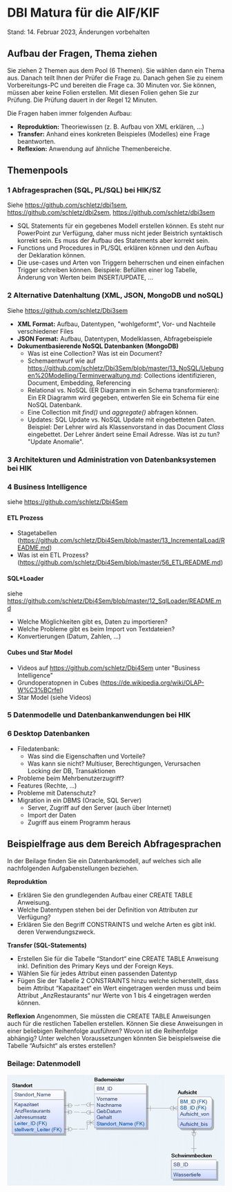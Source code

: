 # DBI Matura für die AIF/KIF

Stand: 14. Februar 2023, Änderungen vorbehalten

## Aufbau der Fragen, Thema ziehen 

Sie ziehen 2 Themen aus dem Pool (6 Themen). Sie wählen dann ein Thema aus. Danach teilt Ihnen der Prüfer 
die Frage zu. Danach gehen Sie zu einem Vorbereitungs-PC und bereiten die Frage ca. 30 Minuten vor. Sie 
können, müssen aber keine Folien erstellen. Mit diesen Folien gehen Sie zur Prüfung. Die Prüfung dauert in 
der Regel 12 Minuten. 

Die Fragen haben immer folgenden Aufbau: 

- **Reproduktion:** Theoriewissen (z. B. Aufbau von XML erklären, ...) 
- **Transfer:** Anhand eines konkreten Beispieles (Modelles) eine Frage beantworten. 
- **Reflexion:** Anwendung auf ähnliche Themenbereiche. 

## Themenpools 

### 1 Abfragesprachen (SQL, PL/SQL) bei HIK/SZ

Siehe https://github.com/schletz/dbi1sem, https://github.com/schletz/dbi2sem, https://github.com/schletz/dbi3sem

- SQL Statements für ein gegebenes Modell erstellen können. Es steht nur PowerPoint zur Verfügung,
  daher muss nicht jeder Beistrich syntaktisch korrekt sein. Es muss der Aufbau des Statements
  aber korrekt sein.
- Functions und Procedures in PL/SQL erklären können und den Aufbau der Deklaration können.
- Die use-cases und Arten von Triggern beherrschen und einen einfachen Trigger schreiben können. Beispiele:
  Befüllen einer log Tabelle, Änderung von Werten beim INSERT/UPDATE, ...

### 2 Alternative Datenhaltung (XML, JSON, MongoDB und noSQL)

Siehe https://github.com/schletz/Dbi3sem 

- **XML Format:** Aufbau, Datentypen, "wohlgeformt", Vor- und Nachteile verschiedener Files 
- **JSON Format:** Aufbau, Datentypen, Modelklassen, Abfragebeispiele 
- **Dokumentbasierende NoSQL Datenbanken (MongoDB)**
    - Was ist eine Collection? Was ist ein Document? 
    - Schemaentwurf wie auf
   https://github.com/schletz/Dbi3Sem/blob/master/13_NoSQL/Uebungen%20Modelling/Terminverwaltung.md: Collections identifizieren, Document, Embedding, Referencing 
    - Relational vs. NoSQL (ER Diagramm in ein Schema transformieren):
    Ein ER Diagramm wird gegeben, entwerfen Sie ein Schema für eine NoSQL Datenbank. 
    - Eine Collection mit *find()* und *aggregate()* abfragen können.
    - Updates: SQL Update vs. NoSQL Update mit eingebetteten Daten. Beispiel: Der Lehrer wird als 
    Klassenvorstand in das Document *Class* eingebettet. Der Lehrer ändert seine Email Adresse. Was ist zu tun? "Update Anomalie". 

### 3 Architekturen und Administration von Datenbanksystemen bei HIK 

### 4 Business Intelligence

siehe https://github.com/schletz/Dbi4Sem 

#### ETL Prozess 

- Stagetabellen 
(https://github.com/schletz/Dbi4Sem/blob/master/13_IncrementalLoad/README.md) 
- Was ist ein ETL Prozess? (https://github.com/schletz/Dbi4Sem/blob/master/56_ETL/README.md) 

#### SQL*Loader

siehe  https://github.com/schletz/Dbi4Sem/blob/master/12_SqlLoader/README.md

- Welche Möglichkeiten gibt es, Daten zu importieren? 
- Welche Probleme gibt es beim Import von Textdateien? 
- Konvertierungen (Datum, Zahlen, ...) 

#### Cubes und Star Model

- Videos auf https://github.com/schletz/Dbi4Sem unter "Business Intelligence"
- Grundoperatopnen in Cubes (https://de.wikipedia.org/wiki/OLAP-W%C3%BCrfel) 
- Star Model (siehe Videos) 

### 5 Datenmodelle und Datenbankanwendungen bei HIK 

### 6 Desktop Datenbanken 

- Filedatenbank:
    - Was sind die Eigenschaften und Vorteile?
    - Was kann sie nicht? Multiuser, Berechtigungen, Verursachen Locking der DB, Transaktionen 
- Probleme beim Mehrbenutzerzugriff? 
- Features (Rechte, ...) 
- Probleme mit Datenschutz? 
- Migration in ein DBMS (Oracle, SQL Server) 
    - Server, Zugriff auf den Server (auch über Internet) 
    - Import der Daten 
    - Zugriff aus einem Programm heraus 

## Beispielfrage aus dem Bereich Abfragesprachen

In der Beilage finden Sie ein Datenbankmodell, auf welches sich alle nachfolgenden Aufgabenstellungen beziehen.

**Reproduktion**
- Erklären Sie den grundlegenden Aufbau einer CREATE TABLE Anweisung.
- Welche Datentypen stehen bei der Definition von Attributen zur Verfügung?
- Erklären Sie den Begriff CONSTRAINTS und welche Arten es gibt inkl. deren Verwendungszweck.

**Transfer (SQL-Statements)**
- Erstellen Sie für die Tabelle “Standort“ eine CREATE TABLE Anweisung inkl. Definition des Primary Keys und der Foreign Keys.
- Wählen Sie für jedes Attribut einen passenden Datentyp
- Fügen Sie der Tabelle 2 CONSTRAINTS hinzu welche sicherstellt, dass beim Attribut “Kapazitaet“ ein Wert eingetragen werden muss und beim Attribut „AnzRestaurants“ nur Werte von 1 bis 4 eingetragen werden können.

**Reflexion**
Angenommen, Sie müssten die CREATE TABLE Anweisungen auch für die restlichen Tabellen erstellen. Können Sie diese Anweisungen in einer beliebigen Reihenfolge ausführen? Wovon ist die Reihenfolge abhängig? Unter welchen Voraussetzungen könnten Sie beispielsweise die Tabelle “Aufsicht“ als erstes erstellen?  

### Beilage: Datenmodell

![](demo_modell.jpg)
